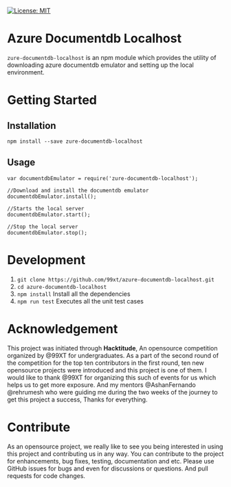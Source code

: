 [![License: MIT](https://img.shields.io/badge/License-MIT-yellow.svg)](https://opensource.org/licenses/MIT)

# Azure Documentdb Localhost

`zure-documentdb-localhost` is an npm module which provides the utility of downloading azure documentdb emulator and setting up the local environment. 

# Getting Started

## Installation

`npm install --save zure-documentdb-localhost`

## Usage

```
var documentdbEmulator = require('zure-documentdb-localhost');

//Download and install the documentdb emulator
documentdbEmulator.install();

//Starts the local server
documentdbEmulator.start();

//Stop the local server
documentdbEmulator.stop();

```

# Development

1. `git clone https://github.com/99xt/azure-documentdb-localhost.git`
2. `cd azure-documentdb-localhost`
3. `npm install` Install all the dependencies  
4. `npm run test` Executes all the unit test cases

# Acknowledgement 

This project was initiated through **Hacktitude**, An opensource competition organized by @99XT for undergraduates. As a part of the second round of the competition for the top ten contributors in the first round, ten new opensource projects were introduced and this project is one of them. I would like to thank @99XT for organizing this such of events for us which helps us to get more exposure. And my mentors @AshanFernando @rehrumesh who were guiding me during the two weeks of the journey to get this project a success, Thanks for everything.

# Contribute

As an opensource project, we really like to see you being interested in using this project and contributing us in any way. You can contribute to the project for enhancements, bug fixes, testing, documentation and etc. Please use GitHub issues for bugs and even for discussions or questions. And pull requests for code changes. 
